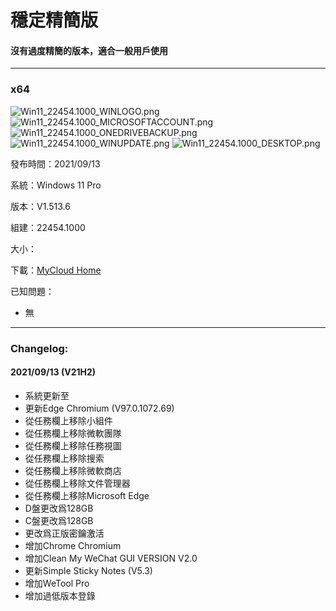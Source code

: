 # 穩定精簡版
#### 沒有過度精簡的版本，適合一般用戶使用
----
### x64

![Win11_22454.1000_WINLOGO.png](/Preview/Win11_22454.1000_OOBE_WINLOGO.png)
![Win11_22454.1000_MICROSOFTACCOUNT.png](/Preview/Win11_22454.1000_OOBE_MICROSOFTACCOUNT.png)
![Win11_22454.1000_ONEDRIVEBACKUP.png](/Preview/Win11_22454.1000_OOBE_ONEDRIVEBACKUP.png)
![Win11_22454.1000_WINUPDATE.png](/Preview/Win11_22454.1000_OOBE_WINUPDATE.png)
![Win11_22454.1000_DESKTOP.png](/Preview/Win11_22454.1000_DESKTOP.png)

發布時間：2021/09/13

系統：Windows 11 Pro

版本：V1.513.6

組建：22454.1000

大小：

下載：[MyCloud Home]()

已知問題：
- 無
----
### Changelog: 
#### 2021/09/13 (V21H2)
- 系統更新至
- 更新Edge Chromium (V97.0.1072.69)
- 從任務欄上移除小組件
- 從任務欄上移除微軟團隊
- 從任務欄上移除任務視圖
- 從任務欄上移除搜索
- 從任務欄上移除微軟商店
- 從任務欄上移除文件管理器
- 從任務欄上移除Microsoft Edge
- D盤更改爲128GB
- C盤更改爲128GB
- 更改爲正版密鑰激活
- 增加Chrome Chromium
- 增加Clean My WeChat GUI VERSION V2.0
- 更新Simple Sticky Notes (V5.3)
- 增加WeTool Pro
- 增加過低版本登錄
